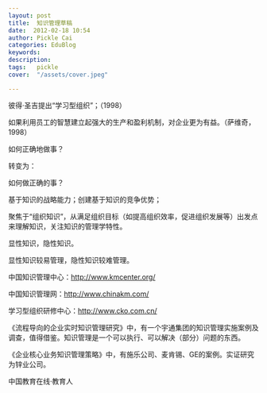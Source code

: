 ```yaml
---
layout: post  
title:  知识管理草稿  
date:  2012-02-18 10:54  
author: Pickle Cai  
categories: EduBlog  
keywords: 
description:   
tags:	pickle   
cover:  "/assets/cover.jpeg"  

---  
```

    
彼得·圣吉提出“学习型组织”；（1998）



如果利用员工的智慧建立起强大的生产和盈利机制，对企业更为有益。（萨维奇，1998）



 



如何正确地做事？



转变为：



如何做正确的事？



 



基于知识的战略能力；创建基于知识的竞争优势；



 



聚焦于“组织知识”，从满足组织目标（如提高组织效率，促进组织发展等）出发点来理解知识，关注知识的管理学特性。



 



显性知识，隐性知识。

显性知识较易管理，隐性知识较难管理。





中国知识管理中心：http://www.kmcenter.org/



中国知识管理网：http://www.chinakm.com/

学习型组织研修中心：http://www.cko.com.cn/



《流程导向的企业实时知识管理研究》中，有一个宇通集团的知识管理实施案例及调查，值得借鉴。知识管理是一个可以执行、可以解决（部分）问题的东西。





《企业核心业务知识管理策略》中，有施乐公司、麦肯锡、GE的案例。实证研究为锌业公司。





												

		    
 中国教育在线·教育人

